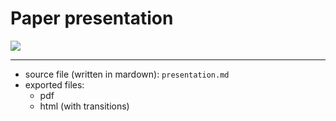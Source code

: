 # Paper presentation

![](https://i.imgur.com/InCnGpg.png)

---

* source file (written in mardown): `presentation.md`
* exported files:
  * pdf
  * html (with transitions)

